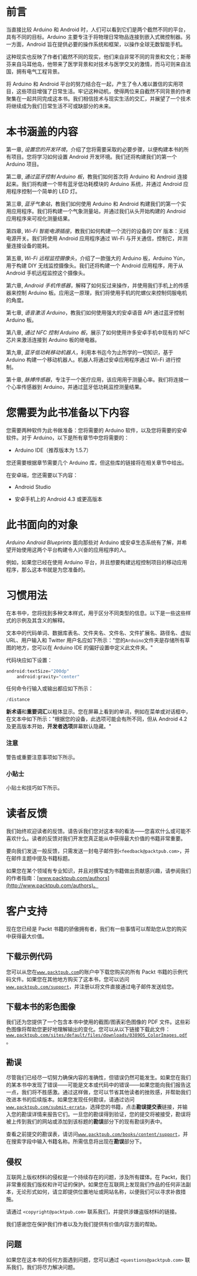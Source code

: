 # 前言

当直接比较 Arduino 和 Android 时，人们可以看到它们是两个截然不同的平台，具有不同的目标。Arduino 主要专注于将物理日常物品连接到嵌入式微控制器。另一方面，Android 旨在提供必要的操作系统和框架，以操作全球无数智能手机。

这种现实也反映了作者们截然不同的现实，他们来自非常不同的背景和文化；斯蒂芬来自马耳他岛，他带来了医学背景和对技术与医学交叉的激情，而马可则来自法国，拥有电气工程背景。

将 Arduino 和 Android 平台的努力结合在一起，产生了令人难以置信的实用项目，这些项目增强了日常生活。牢记这种动机，使得两位来自截然不同背景的作者聚集在一起共同完成这本书。我们相信技术与现实生活的交汇，并展望了一个技术将继续成为我们日常生活不可或缺部分的未来。

# 本书涵盖的内容

第一章, *设置您的开发环境*，介绍了您将需要采取的必要步骤，以便构建本书的所有项目。您将学习如何设置 Android 开发环境。我们还将构建我们的第一个 Arduino 项目。

第二章, *通过蓝牙控制 Arduino 板*，教我们如何首次将 Arduino 和 Android 连接起来。我们将构建一个带有蓝牙低功耗模块的 Arduino 系统，并通过 Android 应用程序控制一个简单的 LED 灯。

第三章, *蓝牙气象站*，教我们如何使用 Arduino 和 Android 构建我们的第一个实用应用程序。我们将构建一个气象测量站，并通过我们从头开始构建的 Android 应用程序来可视化测量结果。

第四章, *Wi-Fi 智能电源插座*，教我们如何构建一个流行的设备的 DIY 版本：无线电源开关。我们将使用 Android 应用程序通过 Wi-Fi 与开关通信，控制它，并测量连接设备的能耗。

第五章, *Wi-Fi 远程监控摄像头*，介绍了一款强大的 Arduino 板，Arduino Yún，用于构建 DIY 无线监控摄像头。我们还将构建一个 Android 应用程序，用于从 Android 手机远程监控这个摄像头。

第六章, *Android 手机传感器*，解释了如何反过来操作，并使用我们手机上的传感器来控制 Arduino 板。应用这一原理，我们将使用手机的陀螺仪来控制伺服电机的角度。

第七章, *语音激活 Arduino*，教我们如何使用强大的安卓语音 API 通过蓝牙控制 Arduino 板。

第八章, *通过 NFC 控制 Arduino 板*，展示了如何使用许多安卓手机中现有的 NFC 芯片来激活连接到 Arduino 板的继电器。

第九章, *蓝牙低功耗移动机器人*，利用本书迄今为止所学的一切知识，基于 Arduino 构建一个移动机器人。机器人将通过安卓应用程序通过 Wi-Fi 进行控制。

第十章, *脉搏传感器*，专注于一个医疗应用，该应用用于测量心率。我们将连接一个心率传感器到 Arduino，并通过蓝牙低功耗监控测量结果。

# 您需要为此书准备以下内容

您需要两种软件为此书做准备：您将需要的 Arduino 软件，以及您将需要的安卓软件。对于 Arduino，以下是所有章节中您将需要的：

+   Arduino IDE（推荐版本为 1.5.7）

您还需要根据章节需要几个 Arduino 库，但这些库的链接将在相关章节中给出。

在安卓端，您还需要以下内容：

+   Android Studio

+   安卓手机上的 Android 4.3 或更高版本

# 此书面向的对象

*Arduino Android Blueprints* 面向那些对 Arduino 或安卓生态系统有了解，并希望开始使用这两个平台构建令人兴奋的应用程序的人。

例如，如果您已经在使用 Arduino 平台，并且想要构建远程控制项目的移动应用程序，那么这本书就是为您准备的。

# 习惯用法

在本书中，您将找到多种文本样式，用于区分不同类型的信息。以下是一些这些样式的示例及其含义的解释。

文本中的代码单词、数据库表名、文件夹名、文件名、文件扩展名、路径名、虚拟 URL、用户输入和 Twitter 用户名应如下所示："您的`Arduino`文件夹是存储所有草图的地方，您可以在 Arduino IDE 的偏好设置中定义此文件夹。"

代码块应如下设置：

```java
android:textSize="200dp"
    android:gravity="center"
```

任何命令行输入或输出都应如下所示：

```java
/distance

```

**新术语**和**重要词汇**以粗体显示。您在屏幕上看到的单词，例如在菜单或对话框中，在文本中如下所示："根据您的设备，此选项可能会有所不同，但从 Android 4.2 及更高版本开始，**开发者选项**屏幕默认隐藏。"

### 注意

警告或重要注意事项如下所示。

### 小贴士

小贴士和技巧如下所示。

# 读者反馈

我们始终欢迎读者的反馈。请告诉我们您对这本书的看法——您喜欢什么或可能不喜欢什么。读者的反馈对我们开发您真正能从中获得最大价值的书籍非常重要。

要向我们发送一般反馈，只需发送一封电子邮件到`<feedback@packtpub.com>`，并在邮件主题中提及书籍标题。

如果您在某个领域有专业知识，并且对撰写或为书籍做出贡献感兴趣，请参阅我们的作者指南：[www.packtpub.com/authors](http://www.packtpub.com/authors)。

# 客户支持

现在您已经是 Packt 书籍的骄傲拥有者，我们有一些事情可以帮助您从您的购买中获得最大价值。

## 下载示例代码

您可以从您在[`www.packtpub.com`](http://www.packtpub.com)的账户中下载您购买的所有 Packt 书籍的示例代码文件。如果您在其他地方购买了这本书，您可以访问[`www.packtpub.com/support`](http://www.packtpub.com/support)，并注册以将文件直接通过电子邮件发送给您。

## 下载本书的彩色图像

我们还为您提供了一个包含本书中使用的截图/图表彩色图像的 PDF 文件。这些彩色图像将帮助您更好地理解输出的变化。您可以从以下链接下载此文件：[`www.packtpub.com/sites/default/files/downloads/0389OS_ColorImages.pdf`](http://www.packtpub.com/sites/default/files/downloads/0389OS_ColorImages.pdf)。

## 勘误

尽管我们已经尽一切努力确保内容的准确性，但错误仍然可能发生。如果您在我们的某本书中发现了错误——可能是文本或代码中的错误——如果您能向我们报告这一点，我们将不胜感激。通过这样做，您可以节省其他读者的挫败感，并帮助我们改进本书的后续版本。如果您发现任何勘误，请通过访问[`www.packtpub.com/submit-errata`](http://www.packtpub.com/submit-errata)，选择您的书籍，点击**勘误****提交****表**链接，并输入您的勘误详情来报告它们。一旦您的勘误得到验证，您的提交将被接受，勘误将被上传到我们的网站或添加到该标题的**勘误**部分下的现有勘误列表中。

查看之前提交的勘误表，请访问[`www.packtpub.com/books/content/support`](https://www.packtpub.com/books/content/support)，并在搜索字段中输入书籍名称。所需信息将出现在**勘误**部分下。

## 侵权

互联网上版权材料的侵权是一个持续存在的问题，涉及所有媒体。在 Packt，我们非常重视我们版权和许可证的保护。如果您在互联网上发现我们作品的任何非法副本，无论形式如何，请立即提供位置地址或网站名称，以便我们可以寻求补救措施。

请通过 `<copyright@packtpub.com>` 联系我们，并提供涉嫌盗版材料的链接。

我们感谢您在保护我们作者以及为我们提供有价值内容方面的帮助。

## 问题

如果您在这本书的任何方面遇到问题，您可以通过 `<questions@packtpub.com>` 联系我们，我们将尽力解决问题。
